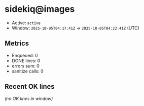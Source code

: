 # sidekiq@images

- Active: `active`
- Window: `2025-10-05T04:17:41Z` → `2025-10-05T04:22:41Z` (UTC)

## Metrics
- Enqueued: 0
- DONE lines: 0
- errors sum: 0
- sanitize calls: 0

## Recent OK lines
_(no OK lines in window)_
